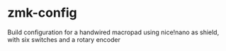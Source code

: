# zmk-config
Build configuration for a handwired macropad using nice!nano as shield, with six switches and a rotary encoder 

